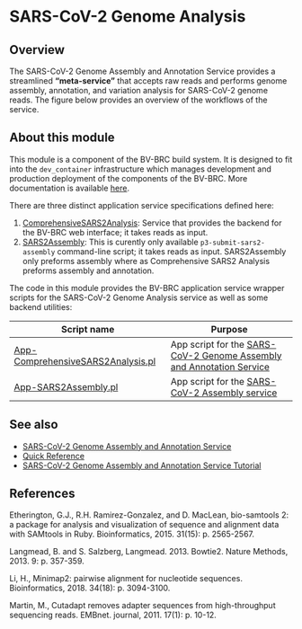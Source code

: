 # SARS-CoV-2 Genome Analysis

## Overview
The SARS-CoV-2 Genome Assembly and Annotation Service provides a streamlined **“meta-service”** that accepts raw reads and performs genome assembly, annotation, and variation analysis for SARS-CoV-2 genome reads. The figure below provides an overview of the workflows of the service.

## About this module

This module is a component of the BV-BRC build system. It is designed to fit into the
`dev_container` infrastructure which manages development and production deployment of
the components of the BV-BRC. More documentation is available [here](https://github.com/BV-BRC/dev_container/tree/master/README.md).

There are three distinct application service specifications defined here:

1. [ComprehensiveSARS2Analysis](app_specs/ComprehensiveSARS2Analysis.md): Service that provides the backend for the BV-BRC web interface; it takes reads as input.
2. [SARS2Assembly](app_specs/SARS2Assembly.md): This is curently only available `p3-submit-sars2-assembly` command-line script; it takes reads as input. SARS2Assembly only preforms assembly where as Comprehensive SARS2 Analysis preforms assembly and annotation.


The code in this module provides the BV-BRC application service wrapper scripts for the SARS-CoV-2 Genome Analysis service as well
as some backend utilities:

| Script name | Purpose |
| ----------- | ------- |
| [App-ComprehensiveSARS2Analysis.pl](service-scripts/App-ComprehensiveSARS2Analysis.pl) | App script for the [SARS-CoV-2 Genome Assembly and Annotation Service](https://www.bv-brc.org/docs/quick_references/services/sars_cov_2_assembly_annotation_service.html) |
| [App-SARS2Assembly.pl](service-scripts/App-SARS2Assembly.pl) | App script for the [SARS-CoV-2 Assembly service](https://www.bv-brc.org/docs/quick_references/services/sars_cov_2_assembly_annotation_service.html) |


## See also

* [SARS-CoV-2 Genome Assembly and Annotation Service](https://www.bv-brc.org/app/ComprehensiveSARS2Analysis)
* [Quick Reference](https://www.bv-brc.org/docs/quick_references/services/sars_cov_2_assembly_annotation_service.html)
* [SARS-CoV-2 Genome Assembly and Annotation Service Tutorial](https://www.bv-brc.org/docs/tutorial/sars_cov_2_assembly_annotation/sars_cov_2_assembly_annotation.html)



## References
Etherington, G.J., R.H. Ramirez-Gonzalez, and D. MacLean, bio-samtools 2: a package for analysis and visualization of sequence and alignment data with SAMtools in Ruby. Bioinformatics, 2015. 31(15): p. 2565-2567.

Langmead, B. and S. Salzberg, Langmead. 2013. Bowtie2. Nature Methods, 2013. 9: p. 357-359.

Li, H., Minimap2: pairwise alignment for nucleotide sequences. Bioinformatics, 2018. 34(18): p. 3094-3100.

Martin, M., Cutadapt removes adapter sequences from high-throughput sequencing reads. EMBnet. journal, 2011. 17(1): p. 10-12.

